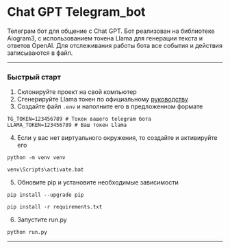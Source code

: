 # Chat GPT Telegram_bot

Телеграм бот для общение с Chat GPT. Бот реализован на библиотеке Aiogram3,
с использованием токена Llama для генерации текста и ответов OpenAI.
Для отслеживания работы бота все события и действия записываются в файл.

---

### Быстрый старт

1. Склонируйте проект на свой компьютер
2. Сгенерируйте Llama токен по официальному [руководству](https://docs.llama-api.com/api-token) 
3. Создайте файл `.env` и наполните его в предложенном формате
```
TG_TOKEN=123456789 # Токен вашего telegram бота 
LLAMA_TOKEN=123456789 # Ваш токен Llama 
```
4. Если у вас нет виртуального окружения, то создайте и  активируйте его
```shell
python -m venv venv
```
```shell
venv\Scripts\activate.bat
```
5. Обновите pip и установите необходимые зависимости
```shell
pip install --upgrade pip
```
```shell
pip install -r requirements.txt
```
6. Запустите run.py
```shell
python run.py
```

---

